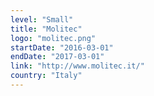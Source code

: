 ```yaml
---
level: "Small"
title: "Molitec"
logo: "molitec.png"
startDate: "2016-03-01"
endDate: "2017-03-01"
link: "http://www.molitec.it/"
country: "Italy"
---
```

